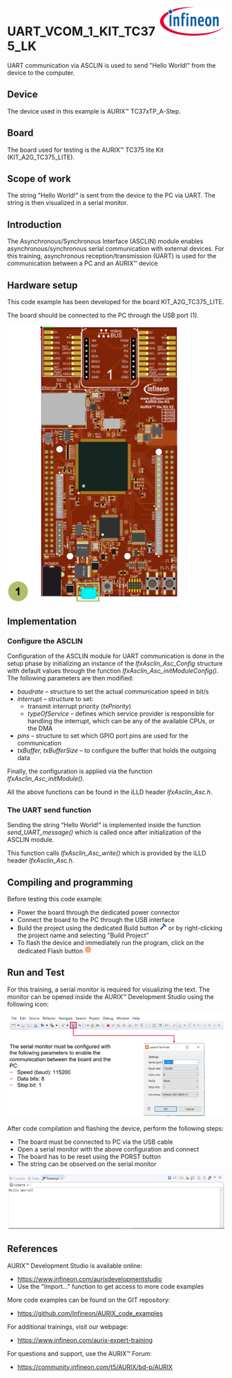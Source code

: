 <img src="./Images/IFX_LOGO_600.gif" align="right" width="150" />  

# UART_VCOM_1_KIT_TC375_LK
UART communication via ASCLIN is used to send "Hello World!" from the device to the computer.

## Device  
The device used in this example is AURIX&trade; TC37xTP_A-Step.

## Board  
The board used for testing is the AURIX&trade; TC375 lite Kit (KIT_A2G_TC375_LITE).

## Scope of work  
The string "Hello World!" is sent from the device to the PC via UART. The string is then visualized in a serial monitor.

## Introduction  
The Asynchronous/Synchronous Interface (ASCLIN) module enables asynchronous/synchronous serial communication with external devices. For this training, asynchronous reception/transmission (UART) is used for the communication between a PC and an AURIX&trade; device

## Hardware setup  
This code example has been developed for the board KIT_A2G_TC375_LITE.

The board should be connected to the PC through the USB port (1).

<img src="./Images/TC375_LITE_KIT_Top_View.png" width="400" />

## Implementation

### Configure the ASCLIN
Configuration of the ASCLIN module for UART communication is done in the setup phase by initializing an instance of the *IfxAsclin_Asc_Config* structure with default values through the function *IfxAsclin_Asc_initModuleConfig()*. 
The following parameters are then modified:
- *baudrate* – structure to set the actual communication speed in bit/s
- *interrupt* – structure to set: 
   - transmit interrupt priority (*txPriority*)
   - *typeOfService* – defines which service provider is responsible for handling the interrupt, which can be any of the available CPUs, or the DMA 
- *pins* – structure to set which GPIO port pins are used for the communication
- *txBuffer, txBufferSize* – to configure the buffer that holds the outgoing data

Finally, the configuration is applied via the function *IfxAsclin_Asc_initModule()*.

All the above functions can be found in the iLLD header *IfxAsclin_Asc.h*.

### The UART send function
Sending the string “Hello World!” is implemented inside the function *send_UART_message()* which is called once after initialization of the ASCLIN module.

This function calls *IfxAsclin_Asc_write()* which is provided by the iLLD header *IfxAsclin_Asc.h*.

## Compiling and programming  
Before testing this code example:  
- Power the board through the dedicated power connector
- Connect the board to the PC through the USB interface  
- Build the project using the dedicated Build button <img src="./Images/build_activeproj.gif" /> or by right-clicking the project name and selecting "Build Project"  
- To flash the device and immediately run the program, click on the dedicated Flash button <img src="./Images/Widget_Flash.png" width="16"/>

## Run and Test
For this training, a serial monitor is required for visualizing the text. The monitor can be opened inside the AURIX&trade; Development Studio using the following icon:

<img src="./Images/Run_and_Test_UART.png" width="600" />

After code compilation and flashing the device, perform the following steps:
- The board must be connected to PC via the USB cable
- Open a serial monitor with the above configuration and connect
- The board has to be reset using the PORST button 
- The string can be observed on the serial monitor

<img src="./Images/Run_and_Test_Terminal.png" width="600" />

## References  

AURIX&trade; Development Studio is available online:  
- <https://www.infineon.com/aurixdevelopmentstudio>  
- Use the "Import..." function to get access to more code examples  

More code examples can be found on the GIT repository:  
- <https://github.com/Infineon/AURIX_code_examples>  

For additional trainings, visit our webpage:  
- <https://www.infineon.com/aurix-expert-training>  

For questions and support, use the AURIX&trade; Forum:  
- <https://community.infineon.com/t5/AURIX/bd-p/AURIX>  